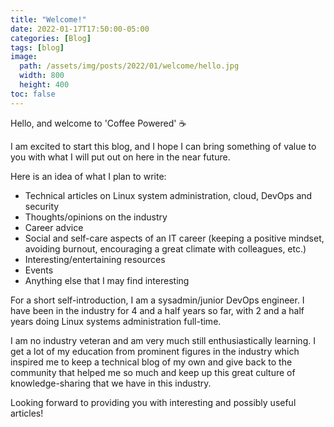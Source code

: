 ```yaml
---
title: "Welcome!"
date: 2022-01-17T17:50:00-05:00
categories: [Blog]
tags: [blog]
image:
  path: /assets/img/posts/2022/01/welcome/hello.jpg
  width: 800
  height: 400
toc: false
---
```


Hello, and welcome to 'Coffee Powered' ☕️

I am excited to start this blog, and I hope I can bring something of value to you with what I will put out on here in the near future.

Here is an idea of what I plan to write:

- Technical articles on Linux system administration, cloud, DevOps and security
- Thoughts/opinions on the industry
- Career advice
- Social and self-care aspects of an IT career (keeping a positive mindset, avoiding burnout, encouraging a great climate with colleagues, etc.)
- Interesting/entertaining resources
- Events
- Anything else that I may find interesting

For a short self-introduction, I am a sysadmin/junior DevOps engineer. I have been in the industry for 4 and a half years so far, with 2 and a half years doing Linux systems administration full-time.

I am no industry veteran and am very much still enthusiastically learning. I get a lot of my education from prominent figures in the industry which inspired me to keep a technical blog of my own and give back to the community that helped me so much and keep up this great culture of knowledge-sharing that we have in this industry.

Looking forward to providing you with interesting and possibly useful articles!
